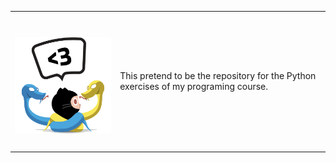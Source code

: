 <table>
<tr border=0>
	<td>
		<h1 align="center">
		<img src="./pythocat.png">
		</h1>
	</td>
	<td>
		This pretend to be the repository for the Python exercises of my programing course.
	</td>
</tr>
</table> 

